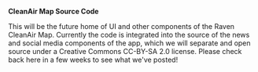 **CleanAir Map Source Code**

This will be the future home of UI and other components of the Raven CleanAir Map.
Currently the code is integrated into the source of the news and social media components of the app, which we will separate and open source under a Creative Commons CC-BY-SA 2.0 license.  Please check back here in a few weeks to see what we've posted!
